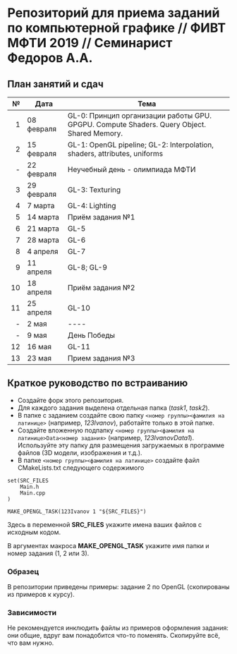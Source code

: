 # Репозиторий для приема заданий по компьютерной графике // ФИВТ МФТИ 2019 // Семинарист Федоров А.А.
## План занятий и сдач
№ | Дата | Тема
-:|-------|------------------|
1 | 08 февраля | GL-0: Принцип организации работы GPU. GPGPU. Compute Shaders. Query Object. Shared Memory.
2 | 15 февраля | GL-1: OpenGL pipeline; GL-2: Interpolation, shaders, attributes, uniforms
- | 22 февраля | Неучебный день - олимпиада МФТИ
3 | 29 февраля | GL-3: Texturing
4 | 7 марта | GL-4: Lighting
5 | 14 марта | Приём задания №1
6 | 21 марта | GL-5
7 | 28 марта | GL-6
8 | 4 апреля | GL-7
9 | 11 апреля | GL-8; GL-9
10 | 18 апреля | Приём задания №2
11 | 25 апреля | GL-10
- | 2 мая | ----
- | 9 мая | День Победы
12 | 16 мая | GL-11
13 | 23 мая | Прием задания №3

## Краткое руководство по встраиванию

* Создайте форк этого репозитория.
* Для каждого задания выделена отдельная папка (*task1*, *task2*).
* В папке с заданием создайте свою папку `<номер группы><фамилия на латинице>` (например, *123Ivanov*), работайте только в этой папке.
* Создайте вложенную подпапку `<номер группы><фамилия на латинице>Data<номер задания>` (например, *123IvanovData1*). Используйте эту папку для размещения загружаемых в программе файлов (3D модели, изображения и т.д.).
* В папке `<номер группы><фамилия на латинице>` создайте файл CMakeLists.txt следующего содержимого

```
set(SRC_FILES
    Main.h
    Main.cpp
)

MAKE_OPENGL_TASK(123Ivanov 1 "${SRC_FILES}")
```

Здесь в переменной **SRC_FILES** укажите имена ваших файлов с исходным кодом.
    
В аргументах макроса **MAKE_OPENGL_TASK** укажите имя папки и номер задания (1, 2 или 3).

### Образец
В репозитории приведены примеры: задание 2 по OpenGL (скопированы из примеров к курсу).

### Зависимости
Не рекомендуется инклюдить файлы из примеров оформления задания: они общие, вдруг вам понадобится что-то поменять.
Скопируйте всё, что вам нужно.